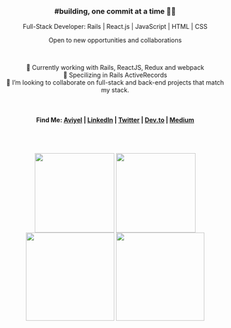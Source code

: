 <div align="center">
  <h3 id="-building-one-commit-at-a-time-">#building, one commit at a time 🧑‍💻</h3>
  <p>Full-Stack Developer: Rails | React.js | JavaScript | HTML | CSS</p>
  <p>Open to new opportunities and collaborations</p>
  <br>
  <p>
    🔭 Currently working with Rails, ReactJS, Redux and webpack<br>
    🌱 Specilizing in Rails ActiveRecords<br>
    👯 I’m looking to collaborate on full-stack and back-end projects that match my stack.<br>
  </p>
  <br>
  <h4>Find Me:
    <a href="https://aviyel.com/@eapenzacharias">Aviyel</a> | <a href="https://de.linkedin.com/in/eapenzac">LinkedIn</a> | 
    <a href="https://twitter.com/eapenzac">Twitter</a> | 
    <a href="https://dev.to/eapenzac">Dev.to</a> | <a href="https://eapenzac.medium.com/">Medium</a>
  </h4>
  <br>
  <br>
  <p align="center">
    <img height="180" align="center" src="https://github-readme-stats.vercel.app/api?username=eapenzacharias&show_icons=true&theme=dark">
    <img height="180" align="center" src="https://github-readme-stats.vercel.app/api/top-langs/?username=eapenzacharias&layout=compact&theme=dark">
    <img height="200" align="center" src="https://github-readme-stats.vercel.app/api/wakatime?username=eapenzacharias&theme=dark&layout=compact">
    <img height="200" align="center" src="https://streak-stats.demolab.com?user=eapenzacharias&theme=dark&mode=weekly">
  </p>
</div>
<!--
**eapenzacharias/eapenzacharias** is a ✨ _special_ ✨ repository because its `README.md` (this file) appears on your GitHub profile.

Here are some ideas to get you started:


- 🌱 I’m currently learning ...
- 👯 I’m looking to collaborate on ...
- 🤔 I’m looking for help with ...
- 💬 Ask me about ...
- 📫 How to reach me: ...
- 😄 Pronouns: ...
- ⚡ Fun fact: ...
-->
- 🔭 Currently working on HTML, CSS, JavaScript, C, webpack and Ruby on Rails
- 🌱 Learning REACT & Redux
- 👯 I’m looking to collaborate on full-stack and front-end projects that match my stack.


